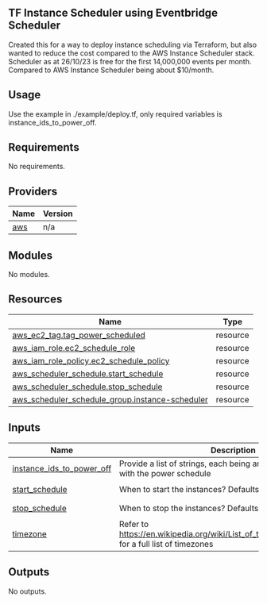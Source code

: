 ## TF Instance Scheduler using Eventbridge Scheduler

Created this for a way to deploy instance scheduling via Terraform, but also wanted to reduce the cost compared to the AWS Instance Scheduler stack.  Scheduler as at 26/10/23 is free for the first 14,000,000 events per month.  Compared to AWS Instance Scheduler being about $10/month.

## Usage

Use the example in ./example/deploy.tf, only required variables is instance_ids_to_power_off.

## Requirements

No requirements.

## Providers

| Name | Version |
|------|---------|
| <a name="provider_aws"></a> [aws](#provider\_aws) | n/a |

## Modules

No modules.

## Resources

| Name | Type |
|------|------|
| [aws_ec2_tag.tag_power_scheduled](https://registry.terraform.io/providers/hashicorp/aws/latest/docs/resources/ec2_tag) | resource |
| [aws_iam_role.ec2_schedule_role](https://registry.terraform.io/providers/hashicorp/aws/latest/docs/resources/iam_role) | resource |
| [aws_iam_role_policy.ec2_schedule_policy](https://registry.terraform.io/providers/hashicorp/aws/latest/docs/resources/iam_role_policy) | resource |
| [aws_scheduler_schedule.start_schedule](https://registry.terraform.io/providers/hashicorp/aws/latest/docs/resources/scheduler_schedule) | resource |
| [aws_scheduler_schedule.stop_schedule](https://registry.terraform.io/providers/hashicorp/aws/latest/docs/resources/scheduler_schedule) | resource |
| [aws_scheduler_schedule_group.instance-scheduler](https://registry.terraform.io/providers/hashicorp/aws/latest/docs/resources/scheduler_schedule_group) | resource |

## Inputs

| Name | Description | Type | Default | Required |
|------|-------------|------|---------|:--------:|
| <a name="input_instance_ids_to_power_off"></a> [instance\_ids\_to\_power\_off](#input\_instance\_ids\_to\_power\_off) | Provide a list of strings, each being an instance id to target with the power schedule | `list(string)` | n/a | yes |
| <a name="input_start_schedule"></a> [start\_schedule](#input\_start\_schedule) | When to start the instances?  Defaults to 9am each weekday | `string` | `"cron(0 9 ? * MON-FRI *)"` | no |
| <a name="input_stop_schedule"></a> [stop\_schedule](#input\_stop\_schedule) | When to stop the instances?  Defaults to 5pm each weekday | `string` | `"cron(0 17 ? * MON-FRI *)"` | no |
| <a name="input_timezone"></a> [timezone](#input\_timezone) | Refer to https://en.wikipedia.org/wiki/List_of_tz_database_time_zones for a full list of timezones | `string` | `"Australia/Sydney"` | no |

## Outputs

No outputs.

